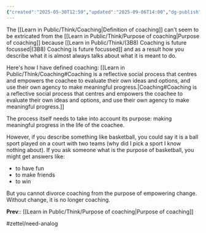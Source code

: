 ```yaml
---
{"created":"2025-05-30T12:59","updated":"2025-09-06T14:00","dg-publish":true,"dg-permalink":"3b1c-coaching-definition-purpose","id":"3b1c","dg-path":"Think/(3B1C) Coaching definition and purpose are intertwined.md","permalink":"/3b1c-coaching-definition-purpose/","dgPassFrontmatter":true,"noteIcon":"1"}
---
```


The [[Learn in Public/Think/Coaching\|Definition of coaching]] can't seem to be extricated from the [[Learn in Public/Think/Purpose of coaching\|Purpose of coaching]] because [[Learn in Public/Think/(3B8) Coaching is future focussed\|(3B8) Coaching is future focussed]] and as a result how you describe what it is almost always talks about what it is meant to do. 

Here's how I have defined coaching: 
[[Learn in Public/Think/Coaching#Coaching is a reflective social process that centres and empowers the coachee to evaluate their own ideas and options, and use their own agency to make meaningful progress.\|Coaching#Coaching is a reflective social process that centres and empowers the coachee to evaluate their own ideas and options, and use their own agency to make meaningful progress.]]

The process itself needs to take into account its purpose: making meaningful progress in the life of the coachee. 

However, if you describe something like basketball, you could say it is a ball sport played on a court with two teams (why did I pick a sport I know nothing about). If you ask someone what is the purpose of basketball, you might get answers like: 
- to have fun
- to make friends 
- to win 

But you cannot divorce coaching from the purpose of empowering change. Without change, it is no longer coaching. 

**Prev**:: [[Learn in Public/Think/Purpose of coaching\|Purpose of coaching]]

#zettel/need-analog 